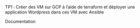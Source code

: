 TP1 : Créer des VM sur GCP à l’aide de terraform et déployer une application Wordpress dans ces VM avec Ansible

Documentation